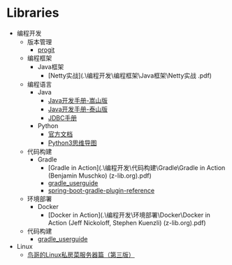 # Libraries

- 编程开发
  - 版本管理
    - [progit](.\编程开发\版本管理\progit.pdf)
  - 编程框架
    - Java框架
      - [Netty实战](.\编程开发\编程框架\Java框架\Netty实战 .pdf)
  - 编程语言
    - Java
      - [Java开发手册-嵩山版](.\编程开发\编程语言\Java\Java开发手册-嵩山版.pdf)
      - [Java开发手册-泰山版](.\编程开发\编程语言\Java\Java开发手册-泰山版.pdf)
      - [JDBC手册](.\编程开发\编程语言\Java\JDBC手册.pdf)
    - Python
      - [官方文档](.\编程开发\编程语言\Python\python-3.10.4-docs)
      - [Python3思维导图](.\编程开发\编程语言\Python\Python3思维导图.pdf)
  - 代码构建
    - Gradle
      - [Gradle in Action](.\编程开发\代码构建\Gradle\Gradle in Action (Benjamin Muschko) (z-lib.org).pdf)
      - [gradle_userguide](.\编程开发\代码构建\Gradle\gradle_userguide.pdf)
      - [spring-boot-gradle-plugin-reference](.\编程开发\代码构建\Gradle\spring-boot-gradle-plugin-reference.pdf)
  - 环境部署
    - Docker
      - [Docker in Action](.\编程开发\环境部署\Docker\Docker in Action (Jeff Nickoloff, Stephen Kuenzli) (z-lib.org).pdf)	
  - 代码构建
    - [gradle_userguide](.\编程开发\代码构建\Gradle\gradle_userguide.pdf)
- Linux
  - [鸟哥的Linux私房菜服务器篇（第三版）](.\Linux\鸟哥的Linux私房菜服务器篇（第三版）.chm)

